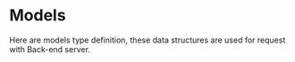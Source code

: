 # Models

Here are models type definition, these data structures are used for request with Back-end server.
